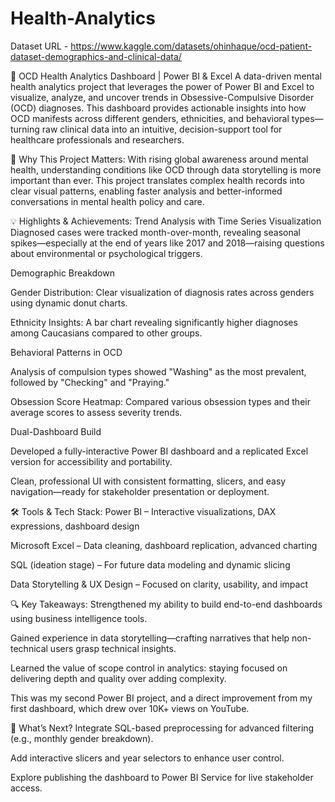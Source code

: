 # Health-Analytics

Dataset URL - https://www.kaggle.com/datasets/ohinhaque/ocd-patient-dataset-demographics-and-clinical-data/ 

🧠 OCD Health Analytics Dashboard | Power BI & Excel
A data-driven mental health analytics project that leverages the power of Power BI and Excel to visualize, analyze, and uncover trends in Obsessive-Compulsive Disorder (OCD) diagnoses. This dashboard provides actionable insights into how OCD manifests across different genders, ethnicities, and behavioral types—turning raw clinical data into an intuitive, decision-support tool for healthcare professionals and researchers.

🚀 Why This Project Matters:
With rising global awareness around mental health, understanding conditions like OCD through data storytelling is more important than ever. This project translates complex health records into clear visual patterns, enabling faster analysis and better-informed conversations in mental health policy and care.

💡 Highlights & Achievements:
Trend Analysis with Time Series Visualization
Diagnosed cases were tracked month-over-month, revealing seasonal spikes—especially at the end of years like 2017 and 2018—raising questions about environmental or psychological triggers.

Demographic Breakdown

Gender Distribution: Clear visualization of diagnosis rates across genders using dynamic donut charts.

Ethnicity Insights: A bar chart revealing significantly higher diagnoses among Caucasians compared to other groups.

Behavioral Patterns in OCD

Analysis of compulsion types showed "Washing" as the most prevalent, followed by "Checking" and "Praying."

Obsession Score Heatmap: Compared various obsession types and their average scores to assess severity trends.

Dual-Dashboard Build

Developed a fully-interactive Power BI dashboard and a replicated Excel version for accessibility and portability.

Clean, professional UI with consistent formatting, slicers, and easy navigation—ready for stakeholder presentation or deployment.

🛠️ Tools & Tech Stack:
Power BI – Interactive visualizations, DAX expressions, dashboard design

Microsoft Excel – Data cleaning, dashboard replication, advanced charting

SQL (ideation stage) – For future data modeling and dynamic slicing

Data Storytelling & UX Design – Focused on clarity, usability, and impact

🔍 Key Takeaways:
Strengthened my ability to build end-to-end dashboards using business intelligence tools.

Gained experience in data storytelling—crafting narratives that help non-technical users grasp technical insights.

Learned the value of scope control in analytics: staying focused on delivering depth and quality over adding complexity.

This was my second Power BI project, and a direct improvement from my first dashboard, which drew over 10K+ views on YouTube.

📌 What’s Next?
Integrate SQL-based preprocessing for advanced filtering (e.g., monthly gender breakdown).

Add interactive slicers and year selectors to enhance user control.

Explore publishing the dashboard to Power BI Service for live stakeholder access.
